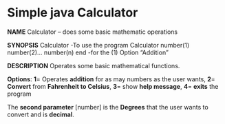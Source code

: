 # Simple java Calculator

**NAME**
Calculator – does some basic mathematic operations

**SYNOPSIS**
Calculator -To use the program
Calculator number(1) number(2)… number(n) end
-for the (1) Option “Addition”

**DESCRIPTION**
Operates some basic mathematical functions.

**Options**:
**1**= Operates **addition** for as may numbers as the user wants,
**2**= **Convert** from **Fahrenheit to Celsius**,
**3**= show **help message**,
**4**= **exits** the program

The **second parameter** [number] is the **Degrees** that the user wants to convert and is **decimal**. 
